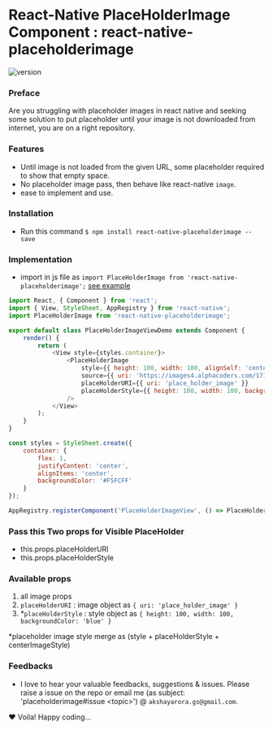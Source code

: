 # React-Native PlaceHolderImage Component : react-native-placeholderimage

![version](https://img.shields.io/badge/version-0.0.11-green.svg)

### Preface

Are you struggling with placeholder images in react native and seeking some solution to put placeholder until your image is not downloaded from internet, you are on a right repository.

### Features

- Until image is not loaded from the given URL, some placeholder required to show that empty space.
- No placeholder image pass, then behave like react-native `image`.
- ease to implement and use.

### Installation

- Run this command `$ npm install react-native-placeholderimage --save`

### Implementation

- import in js file as `import PlaceHolderImage from 'react-native-placeholderimage';` [see example](https://github.com/akshayaroraGS/react-native-placeholderimage/blob/master/demo/index.ios.js)

```JavaScript
import React, { Component } from 'react';
import { View, StyleSheet, AppRegistry } from 'react-native';
import PlaceHolderImage from 'react-native-placeholderimage';

export default class PlaceHolderImageViewDemo extends Component {
	render() {
		return (
			<View style={styles.container}>
				<PlaceHolderImage
					style={{ height: 100, width: 100, alignSelf: 'center', justifyContent: 'center' }}
					source={{ uri: 'https://images4.alphacoders.com/171/thumb-1920-171916.jpg' }}
					placeHolderURI={{ uri: 'place_holder_image' }}
					placeHolderStyle={{ height: 100, width: 100, backgroundColor: 'blue' }}
				/>
			</View>
		);
	}
}

const styles = StyleSheet.create({
	container: {
		flex: 1,
		justifyContent: 'center',
		alignItems: 'center',
		backgroundColor: '#F5FCFF'
	}
});

AppRegistry.registerComponent('PlaceHolderImageView', () => PlaceHolderImageViewDemo);
```

### Pass this Two props for Visible PlaceHolder

- this.props.placeHolderURI
- this.props.placeHolderStyle

### Available props

1. all image props
1. `placeHolderURI` : image object as `{ uri: 'place_holder_image' }`
1. \*`placeHolderStyle` : style object as `{ height: 100, width: 100, backgroundColor: 'blue' }`

\*placeholder image style merge as (style + placeHolderStyle + centerImageStyle)

### Feedbacks

- I love to hear your valuable feedbacks, suggestions & issues. Please raise a issue on the repo or email me (as subject: 'placeholderimage#issue &lt;topic&gt;') @ `akshayarora.gs@gmail.com`.

❤️ Voila! Happy coding...
